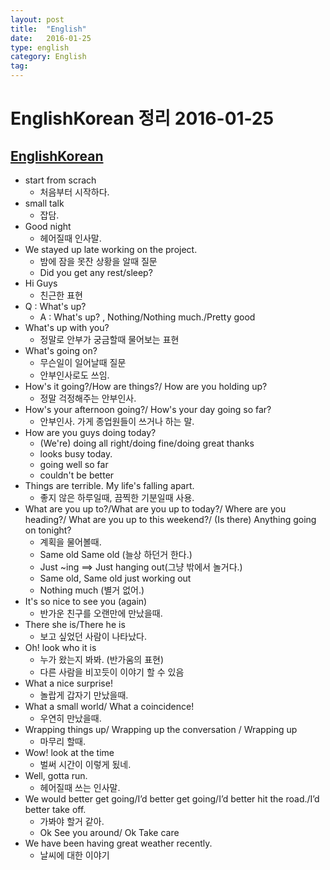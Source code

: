 ```yaml
---
layout: post
title:  "English"
date:   2016-01-25
type: english
category: English
tag:
---
```


# EnglishKorean 정리 2016-01-25

## [EnglishKorean](http://englishinkorean.com/)
* start from scrach
	* 처음부터 시작하다.
* small talk
	* 잡담.
* Good night
	* 헤어질때 인사말.
* We stayed up late working on the project.
	* 밤에 잠을 못잔 상황을 알때 질문
	* Did you get any rest/sleep?
* Hi Guys
	* 친근한 표현
* Q : What's up?
	* A : What's up? , Nothing/Nothing much./Pretty good
* What's up with you?
	* 정말로 안부가 궁금할때 물어보는 표현
* What's going on?
	* 무슨일이 일어날때 질문
	* 안부인사로도 쓰임.
* How's it going?/How are things?/ How are you holding up?
	* 정말 걱정해주는 안부인사.
* How's your afternoon going?/ How's your day going so far?
	* 안부인사. 가게 종업원들이 쓰거나 하는 말.
* How are you guys doing today?
	* (We're) doing all right/doing fine/doing great thanks
	* looks busy today.
	* going well so far
	* couldn't be better
* Things are terrible. My life's falling apart.
	* 좋지 않은 하루일때, 끔찍한 기분일때 사용.
* What are you up to?/What are you up to today?/ Where are you heading?/ What are you up to this weekend?/ (Is there) Anything going on tonight?
	* 계획을 물어볼때.
	* Same old Same old (늘상 하던거 한다.)
	* Just ~ing ==> Just hanging out(그냥 밖에서 놀거다.)
	* Same old, Same old just working out
	* Nothing much (별거 없어.)
* It's so nice to see you (again)
	* 반가운 친구를 오랜만에 만났을때.
* There she is/There he is
	* 보고 싶었던 사람이 나타났다.
* Oh! look who it is
	* 누가 왔는지 봐봐. (반가움의 표현)
	* 다른 사람을 비꼬듯이 이야기 할 수 있음
* What a nice surprise!
	* 놀랍게 갑자기 만났을때.
* What a small world/ What a coincidence!
	* 우연히 만났을때.
* Wrapping things up/ Wrapping up the conversation / Wrapping up
	* 마무리 할때.
* Wow! look at the time
	* 벌써 시간이 이렇게 됬네.
* Well, gotta run.
	* 헤어질때 쓰는 인사말.
* We would better get going/I’d better get going/I’d better hit the road./I’d better take off.
	* 가봐야 할거 같아.
	* Ok See you around/ Ok Take care
* We have been having great weather recently.
	* 날씨에 대한 이야기